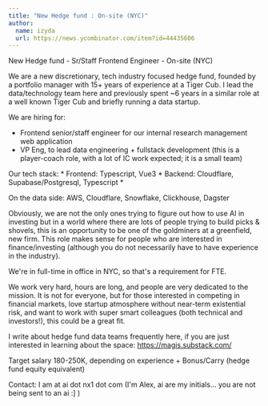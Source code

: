 ```yaml
---
title: "New Hedge fund : On-site (NYC)"
author:
  name: izyda
  url: https://news.ycombinator.com/item?id=44435606
---
```

New Hedge fund - Sr&#x2F;Staff Frontend Engineer - On-site (NYC)

We are a new discretionary, tech industry focused hedge fund, founded by a portfolio manager with 15+ years of experience at a Tiger Cub. I lead the data&#x2F;technology team here and previously spent ~6 years in a similar role at a well known Tiger Cub and briefly running a data startup.

We are hiring for:
- Frontend senior&#x2F;staff engineer for our internal research management web application 
- VP Eng, to lead data engineering + fullstack development (this is a player-coach role, with a lot of IC work expected; it is a small team)

Our tech stack: * Frontend: Typescript, Vue3 * Backend: Cloudflare, Supabase&#x2F;Postgresql, Typescript *

On the data side: AWS, Cloudflare, Snowflake, Clickhouse, Dagster

Obviously, we are not the only ones trying to figure out how to use AI in investing but in a world where there are lots of people trying to build picks &amp; shovels, this is an opportunity to be one of the goldminers at a greenfield, new firm. This role makes sense for people who are interested in finance&#x2F;investing (although you do not necessarily have to have experience in the industry).

We&#x27;re in full-time in office in NYC, so that&#x27;s a requirement for FTE.

We work very hard, hours are long, and people are very dedicated to the mission. It is not for everyone, but for those interested in competing in financial markets, love startup atmosphere without near-term existential risk, and want to work with super smart colleagues (both technical and investors!), this could be a great fit.

I write about hedge fund data teams frequently here, if you are just interested in learning about the space: <a href="https:&#x2F;&#x2F;magis.substack.com&#x2F;" rel="nofollow">https:&#x2F;&#x2F;magis.substack.com&#x2F;</a>

Target salary 180-250K, depending on experience + Bonus&#x2F;Carry (hedge fund equity equivalent)

Contact: I am at ai dot nx1 dot com (I&#x27;m Alex, ai are my initials... you are not being sent to an ai :] )
<JobApplication />
